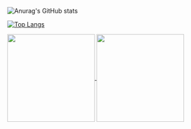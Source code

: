 ![Anurag's GitHub stats](https://github-readme-stats.vercel.app/api?username=elPKzerra&show_icons=true&theme=radical)





[![Top Langs](https://github-readme-stats.vercel.app/api/top-langs/?username=elPKzerra&layout=donut)](https://github.com/elPKzerra/github-readme-stats)

<a href="https://github.com/elPKzerra/github-readme-stats">
  <img height=200 align="center" src="https://github-readme-stats.vercel.app/api?username=elPKzerra" />
</a>
<a href="https://github.com/elPKzerra/convoychat">
  <img height=200 align="center" src="https://github-readme-stats.vercel.app/api/top-langs?username=elPKzerra&layout=compact&langs_count=8&card_width=320" />
</a>

